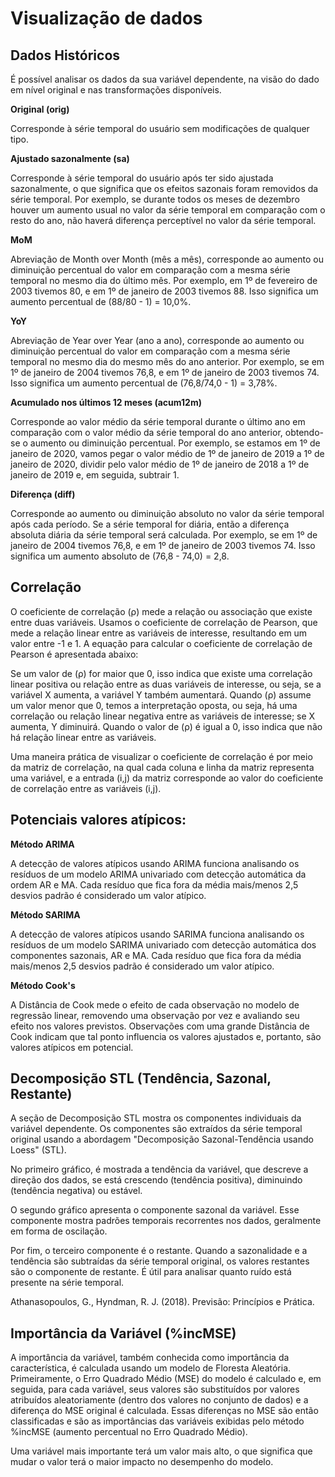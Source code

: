 # Visualização de dados 

## Dados Históricos

É possível analisar os dados da sua variável dependente, na visão do dado em nível original e nas transformações disponíveis.

**Original (orig)**

Corresponde à série temporal do usuário sem modificações de qualquer tipo. 

**Ajustado sazonalmente (sa)** 

Corresponde à série temporal do usuário após ter sido ajustada sazonalmente, o que significa que os efeitos sazonais foram removidos da série temporal. Por exemplo, se durante todos os meses de dezembro houver um aumento usual no valor da série temporal em comparação com o resto do ano, não haverá diferença perceptível no valor da série temporal. 

**MoM**

Abreviação de Month over Month (mês a mês), corresponde ao aumento ou diminuição percentual do valor em comparação com a mesma série temporal no mesmo dia do último mês. Por exemplo, em 1º de fevereiro de 2003 tivemos 80, e em 1º de janeiro de 2003 tivemos 88. Isso significa um aumento percentual de (88/80 - 1) = 10,0%. 

**YoY**

Abreviação de Year over Year (ano a ano), corresponde ao aumento ou diminuição percentual do valor em comparação com a mesma série temporal no mesmo dia do mesmo mês do ano anterior. Por exemplo, se em 1º de janeiro de 2004 tivemos 76,8, e em 1º de janeiro de 2003 tivemos 74. Isso significa um aumento percentual de (76,8/74,0 - 1) = 3,78%. 

**Acumulado nos últimos 12 meses (acum12m)**

Corresponde ao valor médio da série temporal durante o último ano em comparação com o valor médio da série temporal do ano anterior, obtendo-se o aumento ou diminuição percentual. Por exemplo, se estamos em 1º de janeiro de 2020, vamos pegar o valor médio de 1º de janeiro de 2019 a 1º de janeiro de 2020, dividir pelo valor médio de 1º de janeiro de 2018 a 1º de janeiro de 2019 e, em seguida, subtrair 1. 

**Diferença (diff)**

Corresponde ao aumento ou diminuição absoluto no valor da série temporal após cada período. Se a série temporal for diária, então a diferença absoluta diária da série temporal será calculada. Por exemplo, se em 1º de janeiro de 2004 tivemos 76,8, e em 1º de janeiro de 2003 tivemos 74. Isso significa um aumento absoluto de (76,8 - 74,0) = 2,8. 

## Correlação 

O coeficiente de correlação (ρ) mede a relação ou associação que existe entre duas variáveis. Usamos o coeficiente de correlação de Pearson, que mede a relação linear entre as variáveis de interesse, resultando em um valor entre -1 e 1. A equação para calcular o coeficiente de correlação de Pearson é apresentada abaixo: 

Se um valor de (ρ) for maior que 0, isso indica que existe uma correlação linear positiva ou relação entre as duas variáveis de interesse, ou seja, se a variável X aumenta, a variável Y também aumentará. Quando (ρ) assume um valor menor que 0, temos a interpretação oposta, ou seja, há uma correlação ou relação linear negativa entre as variáveis de interesse; se X aumenta, Y diminuirá. Quando o valor de (ρ) é igual a 0, isso indica que não há relação linear entre as variáveis. 

Uma maneira prática de visualizar o coeficiente de correlação é por meio da matriz de correlação, na qual cada coluna e linha da matriz representa uma variável, e a entrada (i,j) da matriz corresponde ao valor do coeficiente de correlação entre as variáveis (i,j). 

## Potenciais valores atípicos: 

**Método ARIMA**

A detecção de valores atípicos usando ARIMA funciona analisando os resíduos de um modelo ARIMA univariado com detecção automática da ordem AR e MA. Cada resíduo que fica fora da média mais/menos 2,5 desvios padrão é considerado um valor atípico. 

**Método SARIMA** 

A detecção de valores atípicos usando SARIMA funciona analisando os resíduos de um modelo SARIMA univariado com detecção automática dos componentes sazonais, AR e MA. Cada resíduo que fica fora da média mais/menos 2,5 desvios padrão é considerado um valor atípico. 

**Método Cook's** 

A Distância de Cook mede o efeito de cada observação no modelo de regressão linear, removendo uma observação por vez e avaliando seu efeito nos valores previstos. Observações com uma grande Distância de Cook indicam que tal ponto influencia os valores ajustados e, portanto, são valores atípicos em potencial. 

## Decomposição STL (Tendência, Sazonal, Restante) 

A seção de Decomposição STL mostra os componentes individuais da variável dependente. Os componentes são extraídos da série temporal original usando a abordagem "Decomposição Sazonal-Tendência usando Loess" (STL). 

No primeiro gráfico, é mostrada a tendência da variável, que descreve a direção dos dados, se está crescendo (tendência positiva), diminuindo (tendência negativa) ou estável. 

O segundo gráfico apresenta o componente sazonal da variável. Esse componente mostra padrões temporais recorrentes nos dados, geralmente em forma de oscilação. 

Por fim, o terceiro componente é o restante. Quando a sazonalidade e a tendência são subtraídas da série temporal original, os valores restantes são o componente de restante. É útil para analisar quanto ruído está presente na série temporal. 

Athanasopoulos, G., Hyndman, R. J. (2018). Previsão: Princípios e Prática. 

## Importância da Variável (%incMSE)  

A importância da variável, também conhecida como importância da característica, é calculada usando um modelo de Floresta Aleatória. Primeiramente, o Erro Quadrado Médio (MSE) do modelo é calculado e, em seguida, para cada variável, seus valores são substituídos por valores atribuídos aleatoriamente (dentro dos valores no conjunto de dados) e a diferença do MSE original é calculada. Essas diferenças no MSE são então classificadas e são as importâncias das variáveis exibidas pelo método %incMSE (aumento percentual no Erro Quadrado Médio). 

Uma variável mais importante terá um valor mais alto, o que significa que mudar o valor terá o maior impacto no desempenho do modelo. 
